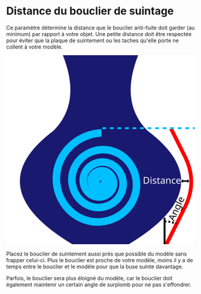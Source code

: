 Distance du bouclier de suintage
===

Ce paramètre détermine la distance que le bouclier anti-fuite doit garder (au minimum) par rapport à votre objet. Une petite distance doit être respectée pour éviter que la plaque de suintement ou les taches qu'elle porte ne collent à votre modèle.

![Une distance horizontale est maintenue entre le bouclier et le modèle](../images/ooze_shield_fr.svg)

Placez le bouclier de suintement aussi près que possible du modèle sans frapper celui-ci. Plus le bouclier est proche de votre modèle, moins il y a de temps entre le bouclier et le modèle pour que la buse suinte davantage.

Parfois, le bouclier sera plus éloigné du modèle, car le bouclier doit également maintenir un certain angle de surplomb pour ne pas s'effondrer.
